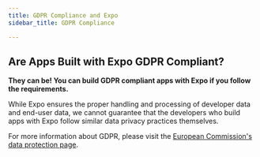 ```yaml
---
title: GDPR Compliance and Expo
sidebar_title: GDPR Compliance

---
```


## Are Apps Built with Expo GDPR Compliant?

**They can be! You can build GDPR compliant apps with Expo if you follow the requirements.**

While Expo ensures the proper handling and processing of developer data and end-user data, we cannot guarantee that the developers who build apps with Expo follow similar data privacy practices themselves.

For more information about GDPR, please visit the [European Commission's data protection page](https://ec.europa.eu/info/law/law-topic/data-protection_en).
